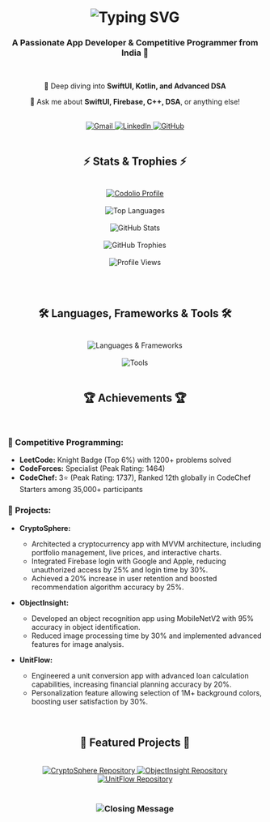 <h1 align="center">
  <img src="https://readme-typing-svg.herokuapp.com/?font=Righteous&size=35&center=true&vCenter=true&width=500&height=70&duration=4000&lines=Hi+There!+👋;+I'm+Ankit+Kaushik!;" alt="Typing SVG" />
</h1>

<h3 align="center">A Passionate App Developer & Competitive Programmer from India 🚀</h3>

<br/>

<div align="center">
  <p>🌱 Deep diving into <strong>SwiftUI, Kotlin, and Advanced DSA</strong></p>
  <p>💬 Ask me about <strong>SwiftUI, Firebase, C++, DSA</strong>, or anything else!</p>
</div>

<br/>

<div align="center">
  <a href="mailto:kaushikankit2021@gmail.com">
    <img src="https://img.shields.io/badge/Gmail-333333?style=for-the-badge&logo=gmail&logoColor=red" alt="Gmail" />
  </a>
  <a href="https://linkedin.com/in/ankit-kaushik-81687b244" target="_blank">
    <img src="https://img.shields.io/badge/LinkedIn-0077B5?style=for-the-badge&logo=linkedin&logoColor=white" alt="LinkedIn" />
  </a>
  <a href="https://github.com/ankit7610" target="_blank">
    <img src="https://img.shields.io/badge/GitHub-181717?style=for-the-badge&logo=github&logoColor=white" alt="GitHub" />
  </a>
</div>

<br/>

<h2 align="center">⚡ Stats & Trophies ⚡</h2>
<br/>

<div align="center">
  <a href="https://codolio.com/profile/kaushikankit">
    <img src="https://leetcard.jacoblin.cool/kaushikankit?theme=dark&font=Noto%20Sans%20Math&ext=heatmap" alt="Codolio Profile" />
  </a>
  <br/><br/>
  <img src="https://github-readme-stats.vercel.app/api/top-langs/?username=ankit7610&hide=HTML&langs_count=8&layout=compact&theme=react&border_radius=10&size_weight=0.5&count_weight=0.5" alt="Top Languages" />
  <br/><br/>
  <img src="https://github-readme-stats.vercel.app/api?username=ankit7610&show_icons=true&theme=react&border_color=61dafb&border_radius=10" alt="GitHub Stats" />
  <br/><br/>
  <img src="https://github-profile-trophy.vercel.app/?username=ankit7610&theme=darkhub&no-frame=true&row=1&column=6" alt="GitHub Trophies" />
  <br/><br/>
  <img src="https://komarev.com/ghpvc/?username=ankit7610&style=flat-square&color=blue" alt="Profile Views" />
</div>

<br/><br/>

<h2 align="center">🛠️ Languages, Frameworks & Tools 🛠️</h2>
<br/>

<div align="center">
  <img src="https://skillicons.dev/icons?i=swift,kotlin,cpp,python,java,firebase" alt="Languages & Frameworks" />
  <br/><br/>
  <img src="https://skillicons.dev/icons?i=react,flutter,mysql,github,androidstudio,vscode" alt="Tools" />
</div>

<br/>

<h2 align="center">🏆 Achievements 🏆</h2>
<br/>

### 🥇 Competitive Programming:
- **LeetCode:** Knight Badge (Top 6%) with 1200+ problems solved
- **CodeForces:** Specialist (Peak Rating: 1464)
- **CodeChef:** 3⭐ (Peak Rating: 1737), Ranked 12th globally in CodeChef Starters among 35,000+ participants

### 🚀 Projects:
- **CryptoSphere:**
  - Architected a cryptocurrency app with MVVM architecture, including portfolio management, live prices, and interactive charts.
  - Integrated Firebase login with Google and Apple, reducing unauthorized access by 25% and login time by 30%.
  - Achieved a 20% increase in user retention and boosted recommendation algorithm accuracy by 25%.

- **ObjectInsight:**
  - Developed an object recognition app using MobileNetV2 with 95% accuracy in object identification.
  - Reduced image processing time by 30% and implemented advanced features for image analysis.

- **UnitFlow:**
  - Engineered a unit conversion app with advanced loan calculation capabilities, increasing financial planning accuracy by 20%.
  - Personalization feature allowing selection of 1M+ background colors, boosting user satisfaction by 30%.

<br/>

<h2 align="center">📱 Featured Projects 📱</h2>
<br/>

<div align="center">
  <a href="https://github.com/ankit7610/CryptoSphere">
    <img src="https://github-readme-stats.vercel.app/api/pin/?username=ankit7610&repo=CryptoSphere&theme=react&border_color=61dafb&border_radius=10" alt="CryptoSphere Repository" />
  </a>
  <a href="https://github.com/ankit7610/ObjectInsight">
    <img src="https://github-readme-stats.vercel.app/api/pin/?username=ankit7610&repo=ObjectInsight&theme=react&border_color=61dafb&border_radius=10" alt="ObjectInsight Repository" />
  </a>
  <a href="https://github.com/ankit7610/UnitFlow">
    <img src="https://github-readme-stats.vercel.app/api/pin/?username=ankit7610&repo=UnitFlow&theme=react&border_color=61dafb&border_radius=10" alt="UnitFlow Repository" />
  </a>
</div>

<br/>

<h3 align="center">
  <img src="https://readme-typing-svg.herokuapp.com/?font=Righteous&size=25&center=true&vCenter=true&width=500&height=70&duration=4000&lines=Thanks+for+visiting!+✌️;+Shoot+me+a+message+on+LinkedIn!;I'm+always+down+to+collab.:)" alt="Closing Message" />
</h3>

<br/>

<div align="center">
  <a href="https://twitter.com/yourtwitter" target="_blank">
    <img src="https://img.shields.io/badge/Twitter-1DA1F2?style=for-the-badge&logo=twitter&logoColor
::contentReference[oaicite:0]{index=0}
 

